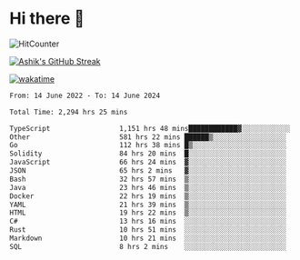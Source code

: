 # Hi there 👋

![HitCounter](https://hits.seeyoufarm.com/api/count/incr/badge.svg?url=https%3A%2F%2Fgithub.com%2Fashrhmn1212%2Fhit-counter)

<!-- ![Contribution Graph](https://github-readme-activity-graph.cyclic.app/graph?username=ashrhmn) -->


<!-- [![Top Langs](https://github-readme-stats.vercel.app/api/top-langs/?username=ashrhmn&layout=compact&theme=synthwave&langs_count=10&card_width=445)](https://github.com/anuraghazra/github-readme-stats) -->

[![Ashik's GitHub Streak](https://github-readme-streak-stats.herokuapp.com/?user=ashrhmn&theme=blood&fire=DD7F1C&background=151515&dates=9f9f9f&border=DD2727)](https://git.io/streak-stats)

<!-- ![Ashik's GitHub stats](https://github-readme-stats.vercel.app/api/?username=ashrhmn&show_icons=true&title_color=fff&icon_color=79ff97&text_color=9f9f9f&bg_color=151515) -->

[![wakatime](https://wakatime.com/badge/user/3df86613-ba63-4631-8e65-0ff18e7becad.svg)](https://wakatime.com/@3df86613-ba63-4631-8e65-0ff18e7becad)

<!--START_SECTION:waka-->

```txt
From: 14 June 2022 - To: 14 June 2024

Total Time: 2,294 hrs 25 mins

TypeScript                 1,151 hrs 48 mins████████████▓░░░░░░░░░░░░   50.20 %
Other                      581 hrs 22 mins ██████▒░░░░░░░░░░░░░░░░░░   25.34 %
Go                         112 hrs 38 mins █▒░░░░░░░░░░░░░░░░░░░░░░░   04.91 %
Solidity                   84 hrs 20 mins  █░░░░░░░░░░░░░░░░░░░░░░░░   03.68 %
JavaScript                 66 hrs 24 mins  ▓░░░░░░░░░░░░░░░░░░░░░░░░   02.89 %
JSON                       65 hrs 2 mins   ▓░░░░░░░░░░░░░░░░░░░░░░░░   02.83 %
Bash                       32 hrs 57 mins  ▒░░░░░░░░░░░░░░░░░░░░░░░░   01.44 %
Java                       23 hrs 46 mins  ▒░░░░░░░░░░░░░░░░░░░░░░░░   01.04 %
Docker                     22 hrs 19 mins  ▒░░░░░░░░░░░░░░░░░░░░░░░░   00.97 %
YAML                       21 hrs 39 mins  ▒░░░░░░░░░░░░░░░░░░░░░░░░   00.94 %
HTML                       19 hrs 22 mins  ▒░░░░░░░░░░░░░░░░░░░░░░░░   00.84 %
C#                         13 hrs 16 mins  ░░░░░░░░░░░░░░░░░░░░░░░░░   00.58 %
Rust                       10 hrs 51 mins  ░░░░░░░░░░░░░░░░░░░░░░░░░   00.47 %
Markdown                   10 hrs 21 mins  ░░░░░░░░░░░░░░░░░░░░░░░░░   00.45 %
SQL                        8 hrs 2 mins    ░░░░░░░░░░░░░░░░░░░░░░░░░   00.35 %
```

<!--END_SECTION:waka-->


<!--### Most Used Languages
<img src="https://wakatime.com/share/@ashrhmn/24ecb986-5bf8-4607-af7f-0aab08908d8c.png" />

### Favourite Tools
<img src="https://wakatime.com/share/@ashrhmn/f4e08015-f3bc-460a-9228-95a3ba11c604.png" />-->
